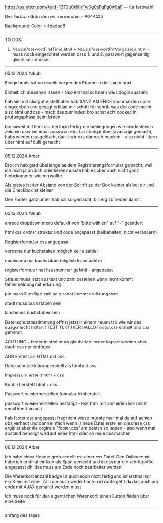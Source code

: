 
https://paletton.com/#uid=13T0u0kllllaFw0g0qFqFg0w0aF -- für farbwahl

Der Farbton Grün den wir verwenden = #044535

Background-Color = #dadad8

------------------------------------------------------------------------------------------------- 

TO DOS: 

1. NeuesPasswortFirstTime.html + NeuesPasswortPwVergessen.html - muss noch eingerichtet werden dass 1. und 2. passwort gegenseititg gleich sein müssen




-------------------------------------------------------------------------------------------------

05.12.2024 Yakub


Einige htmls schon erstellt wegen den Pfaden in der Login.html

Einheitlich aussehen lassen - also erstmal schauen wie Ldogin aussieht

hab viel mit chatgpt erstellt aber hab GANZ AM ENDE nochmal den code eingegeben und gesagt erkläre mir schritt für schritt was der code macht
also html und css - mach das zumindest bro sonst echt cooked in prüfungsphase beim lernen 


bin soweit mit html css bei login fertig. die bedingungen wie mindestens 5 zeichen usw bei email passwort etc. hat chatgpt über 
javascript gemacht, habs wieder rausgelöscht damit wir das dannach machen - also nicht intern über html auf dulli gemacht


-------------------------------------------------------------------------------------------------

05.12.2024 Arber

Bro ich hab grad übel lange an dem Registrierungsformular gemacht, weil ich mich ja an dich orientieren musste hab es aber auch nicht ganz hinbekommen wie ich wollte. 

Als erstes ist der Abstand von der Schrift zu der Box kleiner als bei dir und die Checkbox ist kleiner 

Den Footer ganz unten hab ich so gemacht, bin eig zufrieden damit .





-------------------------------------------------------------------------------------------------

05.12.2024  Yakub

anrede dropdown menü defauklt von "bitte wählen" auf "-" geändert

html css ordner struktur und code angepasst (beibehalten, nicht verändern)

Registerformular css angepasst

vorname nur buchstaben möglich keine zahlen

nachname nur buchstaben möglich keine zahlen

registerformular hat hausnummer gefehlt - angepasst

Straße muss jetzt aus text und zahl bestehen wenn nicht kommt fehlermeldung mit erkärung

plz muss 5 stellige zahl sein sonst kommt erklärungstext


stadt muss buchstaben sein

land muss buchstaben sein

Datenschutzbestimmung öffnet jetzt in einem neuen tab wie wir das ausgemacht hatten !
TEST TEXT HIER HALLO
Footer.css erstellt und css getrennt

ACHTUNG - footer in html muss glaube ich immer kopiert werden aber daüfr css nur einfügen.

AGB Erstellt als HTML mit css

Datenschutzerklärung erstellt als html mit css

Impressum erstellt html + css

Kontakt erstellt html + css

Passwort wiederherstellen formular html erstellt

passwort wiederherstellen bestätigt -  text html mit anmelden link (nicht email html) erstellt

hab footer css angepasst frag nicht wieso müsste man mal darauf achten obs verhaut und dann einfach wenn ja neue Datei erstellen die diese css ergänzt aber die orginale "footer.css" am besten so lassen  - also wenn mal abstand benötigt wird auf einer html oder so neue css machen 

-------------------------------------------------------------------------------------------------


06.12.2024 Arber

Ich habe einen Header grob erstellt mit einer css Datei. 
Den Onlinecount habe ich erstmal einfach als Span gemacht und in css nur die schriftgröße angepasst dh. das muss am Ende noch bearbeitet werden. 

Die Warenkorbanzahl badge ist auch noch nicht fertig und ist erstmal nur ein Kreis mit einer Zahl die auch weder hoch und runtergeht da das auch am ende mit AJAX gemahct werden muss

Ich muss noch für den eigentlichen Warenkorb einen Button finden über eine Seite 

-------------------------------------------------------------------------------------------------

anfang des tages